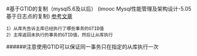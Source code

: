 #基于GTID的复制（mysql5.6及以后）
(imooc Mysql性能管理及架构设计-5.05基于日志点的复制)
[参考文章](https://www.linuxidc.com/Linux/2016-09/135577.htm)
	
	1）从库先告诉主库已经执行了哪些事务的GTID值
	2）主库返回未执行的事务的GTID值，然后让从库执行
######注意使用GTID可以保证同一事务只在指定的从库执行一次
